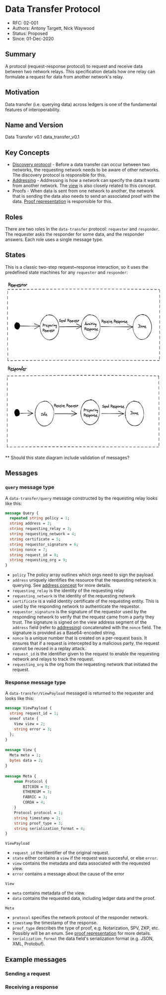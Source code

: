 <!--
 Copyright IBM Corp. All Rights Reserved.

 SPDX-License-Identifier: CC-BY-4.0
 -->
# Data Transfer Protocol

- RFC: 02-001
- Authors: Antony Targett, Nick Waywood
- Status: Proposed
- Since: 01-Dec-2020

## Summary

A protocol (request-response protocol) to request and receive data between two network relays. This specification details how one relay can formulate a request for data from another network's relay.

## Motivation

Data transfer (i.e. querying data) across ledgers is one of the fundamental features of interoperability.

## Name and Version

Data Transfer v0.1
data_transfer_v0.1

## Key Concepts

-   [Discovery protocol](../discovery/readme.md) - Before a data transfer can occur between two networks, the requesting network needs to be aware of other networks. The discovery protocol is responsible for this.
-   [Addressing](../../formats/addressing.md) - Addressing is how a network can
    specify the data it wants from another network. The [view](../../models/views.md)
    is also closely related to this concept.
-   Proofs - When data is sent from one network to another, the network that is sending the data also needs to send an associated proof with the data. [Proof representation](../../models/cryptographic-proofs.md) is responsible for this.

## Roles

There are two roles in the `data-transfer` protocol: `requester` and `responder`. The requester asks the responder for some data, and the responder answers. Each role uses a single message type.

## States

This is a classic two-step request~response interaction, so it uses the predefined state machines for any `requester` and `responder`:

<img src="../../resources/images/data-transfer-states.png" height="550" width="700">

\*\* Should this state diagram include validation of messages?

## Messages

### `query` message type

A `data-transfer/query` message constructed by the requesting relay looks like this:

```protobuf
message Query {
  repeated string policy = 1;
  string address = 2;
  string requesting_relay = 3;
  string requesting_network = 4;
  string certificate = 5;
  string requestor_signature = 6;
  string nonce = 7;
  string request_id = 8;
  string requesting_org = 9;
}
```

-   `policy` The policy array outlines which orgs need to sign the payload.
-   `address` uniquely identifies the resource that the requesting network is
    querying. See [address concept](../../formats/addressing.md) for more details.
-   `requesting_relay` is the identity of the requesting relay
-   `requesting_network` is the identity of the requesting network
-   `certificate` is a valid identity certificate of the requesting entity. This
    is used by the responding network to authenticate the requestor.
-   `requestor_signature` is the signature of the requestor used by the responding
    network to verify that the request came from a party they trust. The signature
    is signed on the view address segment of the `address` field (refer to
    [addressing](../../formats/addressing.md)) concatenated with the `nonce` field. The
    signature is provided as a Base64-encoded string.
-   `nonce` is a unique number that is created on a per-request basis. It ensures
    that if a request is intercepted by a malicious party, the request cannot be
    reused in a replay attack.
-   `request_id` is the identifier given to the request to enable the requesting
    network and relays to track the request.
-   `requesting_org` is the org from the requesting network that initiated the request.

### Response message type

A `data-transfer/ViewPayload` messaged is returned to the requester and looks like this:

```protobuf
message ViewPayload {
  string request_id = 1;
  oneof state {
    View view = 2;
    string error = 3;
  };
}

message View {
  Meta meta = 1;
  bytes data = 2;
}

message Meta {
    enum Protocol {
        BITCOIN = 0;
        ETHEREUM = 1;
        FABRIC = 3;
        CORDA = 4;
    }
    Protocol protocol = 1;
    string timestamp = 2;
    string proof_type = 3;
    string serialization_format = 4;
}
```

`ViewPayload`

-   `request_id` the identifier of the original request.
-   `state` either contains a `view` if the request was succesful, or else
    `error`.
-   `view` contains the metadata and data associated with the requested view.
-   `error` contains a message about the cause of the error

`View`

-   `meta` contains metadata of the view.
-   `data` contains the requested data, including ledger data and the proof.

`Meta`

-   `protocol` specifies the network protocol of the responder network.
-   `timestamp` the timestamp of the response.
-   `proof_type` describes the type of proof, e.g. Notarization, SPV, ZKP, etc.
    Possibly will be an enum. See [proof
    representation](../../models/cryptographic-proofs.md) for more details.
-   `serialization_format` the data field's serialization format (e.g. JSON, XML, Protobuf).

## Example messages

### Sending a request

### Receiving a response
